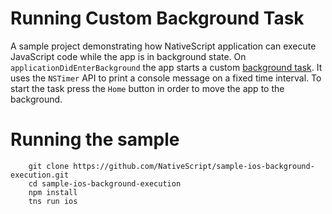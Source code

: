 # Running Custom Background Task
A sample project demonstrating how NativeScript application can execute JavaScript code while the app is in background state. On `applicationDidEnterBackground` the app starts a custom [background task](https://developer.apple.com/library/ios/documentation/iPhone/Conceptual/iPhoneOSProgrammingGuide/BackgroundExecution/BackgroundExecution.html). It uses the `NSTimer` API to print a console message on a fixed time interval. To start the task press the `Home` button in order to move the app to the background.

# Running the sample
```shell
    git clone https://github.com/NativeScript/sample-ios-background-execution.git
    cd sample-ios-background-execution
    npm install
    tns run ios
```